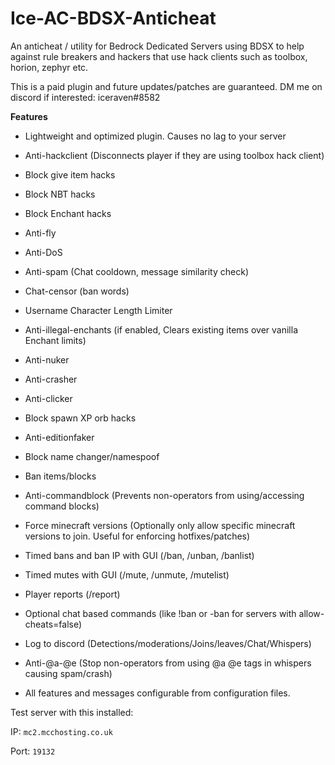 # Ice-AC-BDSX-Anticheat
An anticheat / utility for Bedrock Dedicated Servers using BDSX to help against rule breakers and hackers that use hack clients such as toolbox, horion, zephyr etc. 

This is a paid plugin and future updates/patches are guaranteed. DM me on discord if interested: iceraven#8582

**Features**
- Lightweight and optimized plugin. Causes no lag to your server

- Anti-hackclient (Disconnects player if they are using toolbox hack client)

- Block give item hacks

- Block NBT hacks

- Block Enchant hacks

- Anti-fly

- Anti-DoS 

- Anti-spam (Chat cooldown, message similarity check)

- Chat-censor (ban words)

- Username Character Length Limiter 

- Anti-illegal-enchants (if enabled, Clears existing items over vanilla Enchant limits)

- Anti-nuker

- Anti-crasher

- Anti-clicker

- Block spawn XP orb hacks

- Anti-editionfaker

- Block name changer/namespoof

- Ban items/blocks

- Anti-commandblock (Prevents non-operators from using/accessing command blocks)

- Force minecraft versions (Optionally only allow specific minecraft versions to join. Useful for enforcing hotfixes/patches)

- Timed bans and ban IP with GUI (/ban, /unban, /banlist)

- Timed mutes with GUI (/mute, /unmute, /mutelist)

- Player reports (/report)

- Optional chat based commands (like !ban or -ban for servers with allow-cheats=false)

- Log to discord (Detections/moderations/Joins/leaves/Chat/Whispers)

- Anti-@a-@e (Stop non-operators from using @a @e tags in whispers causing spam/crash)

- All features and messages configurable from configuration files. 

Test server with this installed:

IP: `mc2.mcchosting.co.uk`

Port: `19132`
